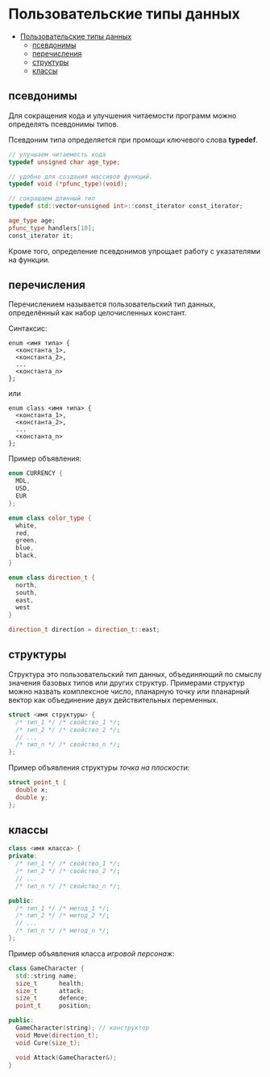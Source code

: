 # Пользовательские типы данных

- [Пользовательские типы данных](#пользовательские-типы-данных)
  - [псевдонимы](#псевдонимы)
  - [перечисления](#перечисления)
  - [структуры](#структуры)
  - [классы](#классы)

## псевдонимы

Для сокращения кода и улучшения читаемости программ можно определять псевдонимы типов.

Псевдоним типа определяется при промощи ключевого слова __typedef__.

```cpp
// улучшаем читаемость кода
typedef unsigned char age_type;

// удобно для создания массивов функций.
typedef void (*pfunc_type)(void);

// сокращаем длинный тип
typedef std::vector<unsigned int>::const_iterator const_iterator;

age_type age;
pfunc_type handlers[10];
const_iterator it;
```

Кроме того, определение псевдонимов упрощает работу с указателями на функции.

## перечисления

Перечислением называется пользовательский тип данных, определённый как набор целочисленных констант.

Синтаксис:

```
enum <имя типа> {
  <константа_1>,
  <константа_2>,
  ...
  <константа_n>
};
```

или

```
enum class <имя типа> {
  <константа_1>,
  <константа_2>,
  ...
  <константа_n>
};
```

Пример объявления:

```cpp
enum CURRENCY {
  MDL,
  USD,
  EUR
};

enum class color_type {
  white,
  red,
  green,
  blue,
  black,
}

enum class direction_t {
  north,
  south,
  east,
  west
}
```

```cpp
direction_t direction = direction_t::east;
```

## структуры

Структура это пользовательский тип данных, объединяющий по смыслу значения базовых типов или других структур. Примерами структур можно назвать комплексное число, планарную точку или планарный вектор как объединение двух действительных переменных.

```cpp
struct <имя структуры> {
  /* тип_1 */ /* свойство_1 */;
  /* тип_2 */ /* свойство_2 */;
  // ...
  /* тип_n */ /* свойство_n */;
};
```

Пример объявления структуры _точка на плоскости_:

```cpp
struct point_t {
  double x;
  double y;
};
```

## классы

```cpp
class <имя класса> {
private:
  /* тип_1 */ /* свойство_1 */;
  /* тип_2 */ /* свойство_2 */;
  // ...
  /* тип_n */ /* свойство_n */;

public:
  /* тип_1 */ /* метод_1 */;
  /* тип_2 */ /* метод_2 */;
  // ...
  /* тип_n */ /* метод_n */;
};
```

Пример объявления класса _игровой персонаж_:

```cpp
class GameCharacter {
  std::string name;
  size_t      health;
  size_t      attack;
  size_t      defence;
  point_t     position;

public:
  GameCharacter(string); // конструктор
  void Move(direction_t);
  void Cure(size_t);

  void Attack(GameCharacter&);
}
```